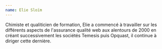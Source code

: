 ```yaml
---
name: Elie Sloïm
---
```


Chimiste et qualiticien de formation, Elie a commencé à travailler sur les différents aspects de l'assurance qualité web aux alentours de 2000 en créant successivement les sociétés Temesis puis Opquast, il continue à diriger cette dernière.

